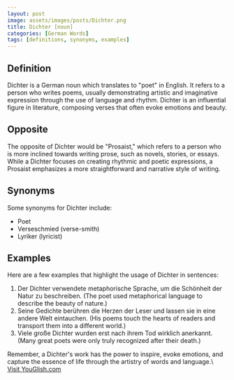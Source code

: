 ```yaml
---
layout: post
image: assets/images/posts/Dichter.png
title: Dichter [noun]
categories: [German Words]
tags: [definitions, synonyms, examples]
---
```


## Definition

Dichter is a German noun which translates to "poet" in English. It refers to a person who writes poems, usually demonstrating artistic and imaginative expression through the use of language and rhythm. Dichter is an influential figure in literature, composing verses that often evoke emotions and beauty.

## Opposite

The opposite of Dichter would be "Prosaist," which refers to a person who is more inclined towards writing prose, such as novels, stories, or essays. While a Dichter focuses on creating rhythmic and poetic expressions, a Prosaist emphasizes a more straightforward and narrative style of writing.

## Synonyms

Some synonyms for Dichter include:

- Poet
- Verseschmied (verse-smith)
- Lyriker (lyricist)

## Examples

Here are a few examples that highlight the usage of Dichter in sentences:

1. Der Dichter verwendete metaphorische Sprache, um die Schönheit der Natur zu beschreiben. (The poet used metaphorical language to describe the beauty of nature.)
2. Seine Gedichte berühren die Herzen der Leser und lassen sie in eine andere Welt eintauchen. (His poems touch the hearts of readers and transport them into a different world.)
3. Viele große Dichter wurden erst nach ihrem Tod wirklich anerkannt. (Many great poets were only truly recognized after their death.)

Remember, a Dichter's work has the power to inspire, evoke emotions, and capture the essence of life through the artistry of words and language.\ <a id="yg-widget-0" class="youglish-widget" data-query="Dichter" data-lang="german" data-components="8412" data-auto-start="0" data-bkg-color="theme_light" data-title="How%20to%20pronounce%20Dichter%20in%20German"  rel="nofollow" href="https://youglish.com">Visit YouGlish.com</a><script async src="https://youglish.com/public/emb/widget.js" charset="utf-8"></script>